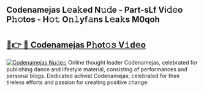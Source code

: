 ## Codenamejas L𝚎a𝚔ed N𝚞𝚍e - Part-sLf Vi𝚍𝚎o P𝚑𝚘tos - H𝚘𝚝 O𝚗𝚕yf𝚊ns L𝚎a𝚔s M0qoh

# <h2><a href="http://kf0drx.oniu.top/?m=Codenamejas">🔗👉 🔴 Codenamejas P𝚑ot𝚘𝚜 V𝚒d𝚎o</a></h2>

[![Codenamejas Nu𝚍e𝚜](https://i.imgur.com/0qMVB7G.gif)](http://kf0drx.oniu.top/?m=Codenamejas)
Online thought leader Codenamejas, celebrated for publishing dance and lifestyle material, consisting of performances and personal blogs. Dedicated activist Codenamejas, celebrated for their tireless efforts and passion for creating positive change.  
